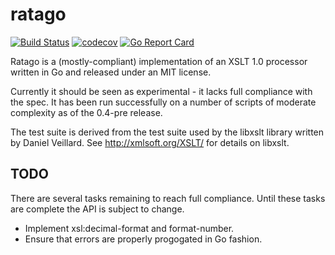ratago
======

[![Build Status](https://travis-ci.org/jbowtie/ratago.svg?branch=master)](https://travis-ci.org/jbowtie/ratago)
[![codecov](https://codecov.io/gh/jbowtie/ratago/branch/master/graph/badge.svg)](https://codecov.io/gh/jbowtie/ratago)
[![Go Report Card](https://goreportcard.com/badge/github.com/jbowtie/ratago)](https://goreportcard.com/report/github.com/jbowtie/ratago)

Ratago is a (mostly-compliant) implementation of an XSLT 1.0 processor written in Go and released under an MIT license.

Currently it should be seen as experimental - it lacks full compliance with the spec. It has been run successfully on a number of scripts of moderate complexity as of the 0.4-pre release.

The test suite is derived from the test suite used by the libxslt library written by Daniel Veillard. See http://xmlsoft.org/XSLT/ for details on libxslt.

TODO
----

There are several tasks remaining to reach full compliance. Until these tasks are complete the API is subject to change.

* Implement xsl:decimal-format and format-number.
* Ensure that errors are properly progogated in Go fashion.

